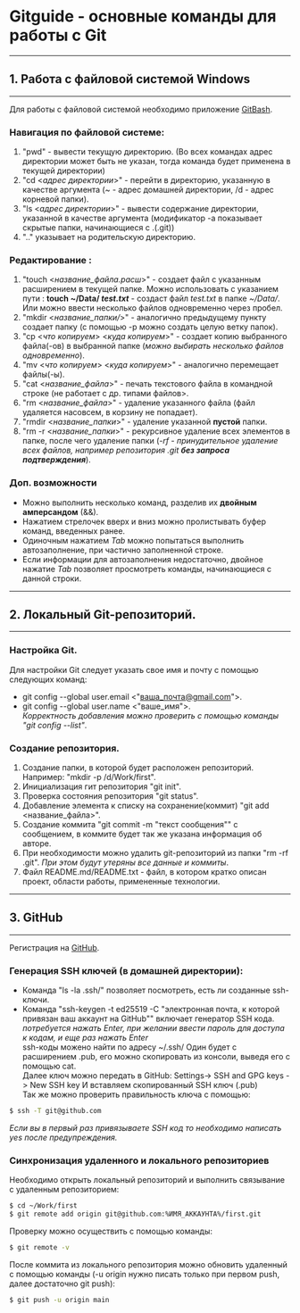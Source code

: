 # Gitguide - основные команды для работы с Git
---
## 1. Работа с файловой системой Windows  
---
 Для работы с файловой системой необходимо приложение [GitBash](https://git-scm.com/download/win "Следует скачать Standalone Installer").
### Навигация по файловой системе:
1. "pwd" - вывести текущую директорию. (Во всех командах адрес директории может быть не указан, тогда команда будет применена в текущей директории)
2. "cd <*адрес директории*>" - перейти в директорию, указанную в качестве аргумента (~ - адрес домашней директории, /d - адрес корневой папки).
3. "ls <*адрес директории*>" - вывести содержание директории, указанной в качестве аргумента (модификатор -а показывает скрытые папки, начинающиеся с .(.git))
4. ".." указывает на родительскую директорию.
### Редактирование :
1. "touch <*название_файла.расш*>" - создает файл с указанным расширением в текущей папке. Можно использовать с указанием пути : **touch ~/Data/ *test.txt*** - создаст файл *test.txt* в папке *~/Data/*. <br>
Или можно ввести несколько файлов одновременно через пробел.
2. "mkdir <*название_папки/*>" - аналогично предыдущему пункту создает папку (с помощью -p можно создать целую ветку папок).
3. "cp <*что копируем*> <*куда копируем*>" - создает копию выбранного файла(-ов) в выбранной папке (*можно выбирать несколько файлов одновременно*).
4. "mv <*что копируем*> <*куда копируем*>" - аналогично перемещает файлы(-ы).
5. "cat <*название_файла*>" - печать текстового файла в командной строке (не работает с др. типами файлов>.
6. "rm <*название_файла*>" - удаление указанного файла (файл удаляется насовсем, в корзину не попадает).
7. "rmdir <*название_папки*>" - удаление указанной **пустой** папки.
8. "rm -r <*название_папки*>" - рекурсивное удаление всех элементов в папке, после чего удаление папки (*-rf - принудительное удаление всех файлов, например репозитория .git **без запроса подтверждения***).
### Доп. возможности
* Можно выполнить несколько команд, разделив их **двойным амперсандом** (&&).
* Нажатием стрелочек вверх и вниз можно пролистывать буфер команд, введенных ранее.
* Одиночным нажатием *Tab* можно попытаться выполнить автозаполнение, при частично заполненной строке.
* Если информации для автозаполнения недостаточно, двойное нажатие *Tab* позволяет просмотреть команды, начинающиеся с данной строки.
---
## 2. Локальный Git-репозиторий.
---
### Настройка Git.
Для настройки Git следует указать свое имя и почту с помощью следующих команд:
* git config --global user.email <"ваша_почта@gmail.com">.
* git config --global user.name <"ваше_имя">. <br>
*Корректность добавления можно проверить с помощью команды "git config --list"*.
### Создание репозитория.
1. Создание папки, в которой будет расположен репозиторий. Например: "mkdir -p /d/Work/first".
2. Инициализация гит репозитория "git init".
3. Проверка состояния репозитория "git status".
4. Добавление элемента к списку на сохранение(коммит) "git add <название_файла>".
5. Создание коммита "git commit -m "текст сообщения"" с сообщением, в коммите будет так же указана информация об авторе.
6. При необходимости можно удалить git-репозиторий из папки "rm -rf .git". *При этом будут утеряны все данные и коммиты*.
7. Файл README.md/README.txt - файл, в котором кратко описан проект, области работы, примененные технологии.
---
## 3. GitHub
---
 Регистрация на [GitHub](https://github.com "Создайте учетную запись").
### Генерация SSH ключей (в домашней директории):
* Команда "ls -la .ssh/" позволяет посмотреть, есть ли созданные ssh-ключи.
* Команда  "ssh-keygen -t ed25519 -C "электронная почта, к которой привязан ваш аккаунт на GitHub"" включает генератор SSH кода.
*потребуется нажать Enter, при желании ввести пароль для доступа к кодам, и еще раз нажать Enter* <br>
ssh-коды можено найти по адресу ~/.ssh/ Один будет с расширением .pub, его можно скопировать из консоли, выведя его с помощью cat. <br>
Далее ключ можно передать в GitHub: Settings-> SSH and GPG keys -> New SSH key И вставляем скопированный SSH ключ (.pub) <br>
Так же можно проверить правильность ключа с помощью: <br>
```bash
$ ssh -T git@github.com 
```
*Если вы в первый раз привязываете SSH код то необходимо написать yes после предупреждения.*
### Синхронизация удаленного и локального репозиториев
Необходимо открыть локальный репозиторий и выполнить связывание с удаленным репозиторием:
```bash
$ cd ~/Work/first
$ git remote add origin git@github.com:%ИМЯ_АККАУНТА%/first.git
```
Проверку можно осуществить с помощью команды:
```bash
$ git remote -v
```
После коммита из локального репозитория можно обновить удаленный с помощью команды (-u origin нужно писать только при первом push, далее достаточно git push):
```bash
$ git push -u origin main
```
